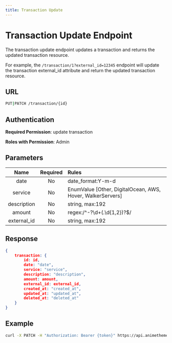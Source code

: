 ```yaml
---
title: Transaction Update
---
```


# Transaction Update Endpoint

The transaction update endpoint updates a transaction and returns the updated transaction resource.

For example, the `/transaction/1?external_id=12345` endpoint will update the transaction external_id attribute and return the updated transaction resource.

## URL

```sh
PUT|PATCH /transaction/{id}
```

## Authentication

**Required Permission**: update transaction

**Roles with Permission**: Admin

## Parameters

| Name        | Required | Rules                                                      |
| :---------: | :------: | :--------------------------------------------------------- |
| date        | No       | date_format:Y-m-d                                          |
| service     | No       | EnumValue [Other, DigitalOcean, AWS, Hover, WalkerServers] |
| description | No       | string, max:192                                            |
| amount      | No       | regex:/^\-?\d+(\.\d{1,2})?$/                               |
| external_id | No       | string, max:192                                            |

## Response

```json
{
    transaction: {
        id: id,
        date: "date",
        service: "service",
        description: "description",
        amount: amount,
        external_id: external_id,
        created_at: "created_at",
        updated_at: "updated_at",
        deleted_at: "deleted_at"
    }
}
```

## Example

```bash
curl -X PATCH -H "Authorization: Bearer {token}" https://api.animethemes.moe/transaction/1
```
